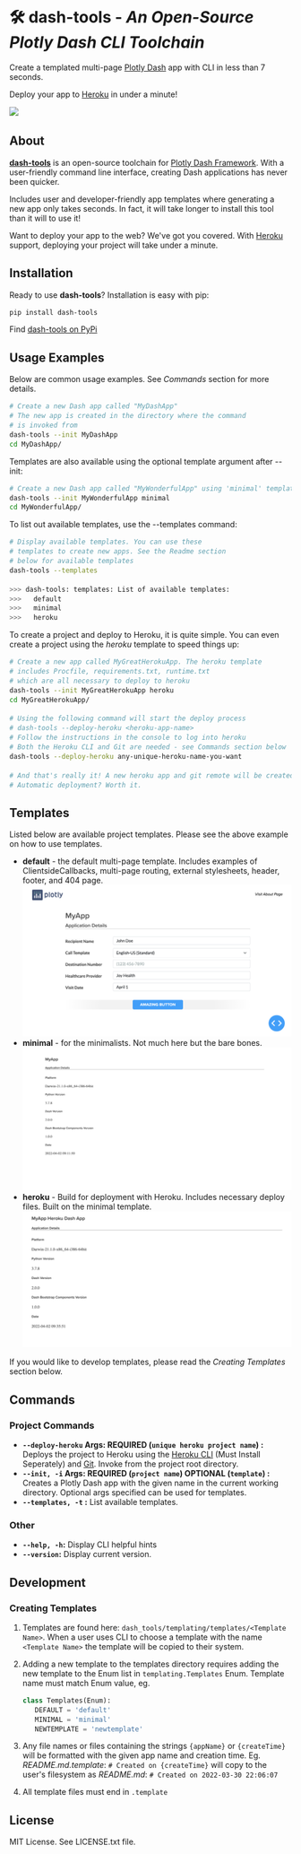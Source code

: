 # 🛠️ **dash-tools** - _An Open-Source Plotly Dash CLI Toolchain_

Create a templated multi-page [Plotly Dash](https://plotly.com/dash/) app with CLI in less than 7 seconds.

Deploy your app to [Heroku](https://heroku.com/) in under a minute!

![](docs/intro_gif.gif)

## **About**

[**dash-tools**](https://github.com/andrew-hossack/dash-tools) is an open-source toolchain for [Plotly Dash Framework](https://dash.plotly.com/introduction). With a user-friendly command line interface, creating Dash applications has never been quicker.

Includes user and developer-friendly app templates where generating a new app only takes seconds. In fact, it will take longer to install this tool than it will to use it!

Want to deploy your app to the web? We've got you covered. With [Heroku](https://heroku.com/) support, deploying your project will take under a minute.

## **Installation**

Ready to use **dash-tools**? Installation is easy with pip:

```bash
pip install dash-tools
```

Find [dash-tools on PyPi](https://pypi.org/project/dash-tools/)

## **Usage Examples**

Below are common usage examples. See _Commands_ section for more details.

```bash
# Create a new Dash app called "MyDashApp"
# The new app is created in the directory where the command
# is invoked from
dash-tools --init MyDashApp
cd MyDashApp/
```

Templates are also available using the optional template argument after --init:

```bash
# Create a new Dash app called "MyWonderfulApp" using 'minimal' template
dash-tools --init MyWonderfulApp minimal
cd MyWonderfulApp/
```

To list out available templates, use the --templates command:

```bash
# Display available templates. You can use these
# templates to create new apps. See the Readme section
# below for available templates 
dash-tools --templates

>>> dash-tools: templates: List of available templates:
>>>   default
>>>   minimal
>>>   heroku
```

To create a project and deploy to Heroku, it is quite simple. You can even create a project using the _heroku_ template to speed things up:

```bash
# Create a new app called MyGreatHerokuApp. The heroku template 
# includes Procfile, requirements.txt, runtime.txt
# which are all necessary to deploy to heroku 
dash-tools --init MyGreatHerokuApp heroku
cd MyGreatHerokuApp/

# Using the following command will start the deploy process
# dash-tools --deploy-heroku <heroku-app-name>
# Follow the instructions in the console to log into heroku
# Both the Heroku CLI and Git are needed - see Commands section below
dash-tools --deploy-heroku any-unique-heroku-name-you-want

# And that's really it! A new heroku app and git remote will be created
# Automatic deployment? Worth it. 
```

## **Templates**

Listed below are available project templates. Please see the above example on how to use templates.

- **default** - the default multi-page template. Includes examples of ClientsideCallbacks, multi-page routing, external stylesheets, header, footer, and 404 page.
  ![](docs/default_theme.png)
- **minimal** - for the minimalists. Not much here but the bare bones.
  ![](docs/minimal_theme.png)
- **heroku** - Build for deployment with Heroku. Includes necessary deploy files. Built on the minimal template.
  ![](docs/heroku_theme.png)

If you would like to develop templates, please read the _Creating Templates_ section below.

## **Commands**

### Project Commands

- **`--deploy-heroku` Args: REQUIRED (`unique heroku project name`) :** Deploys the project to Heroku using the [Heroku CLI](https://devcenter.heroku.com/categories/command-line) (Must Install Seperately) and [Git](https://git-scm.com/downloads). Invoke from the project root directory.
- **`--init, -i` Args: REQUIRED (`project name`) OPTIONAL (`template`) :** Creates a Plotly Dash app with the given name in the current working directory. Optional args specified can be used for templates.
- **`--templates, -t` :** List available templates.

### Other

- **`--help, -h`:** Display CLI helpful hints
- **`--version`:** Display current version.

## **Development**

### Creating Templates

1. Templates are found here: `dash_tools/templating/templates/<Template Name>`. When a user uses CLI to choose a template with the name `<Template Name>` the template will be copied to their system.
2. Adding a new template to the templates directory requires adding the new template to the Enum list in `templating.Templates` Enum. Template name must match Enum value, eg.

   ```python
   class Templates(Enum):
      DEFAULT = 'default'
      MINIMAL = 'minimal'
      NEWTEMPLATE = 'newtemplate'
   ```

3. Any file names or files containing the strings `{appName}` or `{createTime}` will be formatted with the given app name and creation time. Eg. _README.md.template_: `# Created on {createTime}` will copy to the user's filesystem as _README.md_: `# Created on 2022-03-30 22:06:07`
4. All template files must end in `.template`

## **License**

MIT License. See LICENSE.txt file.
